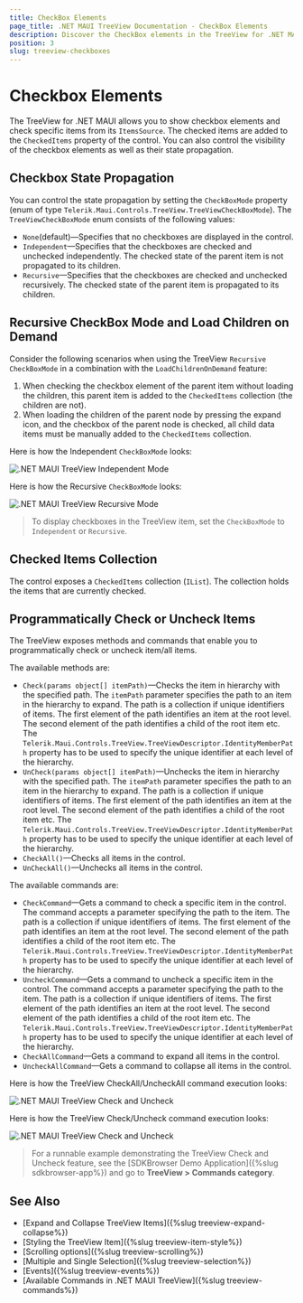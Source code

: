 ```yaml
---
title: CheckBox Elements
page_title: .NET MAUI TreeView Documentation - CheckBox Elements
description: Discover the CheckBox elements in the TreeView for .NET MAUI control and learn how to use and configure them.
position: 3
slug: treeview-checkboxes
---
```


# Checkbox Elements

The TreeView for .NET MAUI allows you to show checkbox elements and check specific items from its `ItemsSource`. The checked items are added to the `CheckedItems` property of the control. You can also control the visibility of the checkbox elements as well as their state propagation.

## Checkbox State Propagation

You can control the state propagation by setting the `CheckBoxMode` property (enum of type `Telerik.Maui.Controls.TreeView.TreeViewCheckBoxMode`). The `TreeViewCheckBoxMode` enum consists of the following values:

* `None`(default)&mdash;Specifies that no checkboxes are displayed in the control.
* `Independent`&mdash;Specifies that the checkboxes are checked and unchecked independently. The checked state of the parent item is not propagated to its children.
* `Recursive`&mdash;Specifies that the checkboxes are checked and unchecked recursively. The checked state of the parent item is propagated to its children.

## Recursive CheckBox Mode and Load Children on Demand

Consider the following scenarios when using the TreeView `Recursive` `CheckBoxMode` in a combination with the `LoadChildrenOnDemand` feature:

1. When checking the checkbox element of the parent item without loading the children, this parent item is added to the `CheckedItems` collection (the children are not).
2. When loading the children of the parent node by pressing the expand icon, and the checkbox of the parent node is checked, all child data items must be manually added to the `CheckedItems` collection.

Here is how the Independent `CheckBoxMode` looks:

![.NET MAUI TreeView Independent Mode](images/treeview-independent-mode.gif)

Here is how the Recursive `CheckBoxMode` looks:

![.NET MAUI TreeView Recursive Mode](images/treeview-recursive-mode.gif)

> To display checkboxes in the TreeView item, set the `CheckBoxMode` to `Independent` or `Recursive`.

## Checked Items Collection

The control exposes a `CheckedItems` collection (`IList`). The collection holds the items that are currently checked.

## Programmatically Check or Uncheck Items

The TreeView exposes methods and commands that enable you to programmatically check or uncheck item/all items.

The available methods are:

* `Check(params object[] itemPath)`&mdash;Checks the item in hierarchy with the specified path. The `itemPath` parameter specifies the path to an item in the hierarchy to expand. The path is a collection if unique identifiers of items. The first element of the path identifies an item at the root level. The second element of the path identifies a child of the root item etc. The `Telerik.Maui.Controls.TreeView.TreeViewDescriptor.IdentityMemberPath` property has to be used to specify the unique identifier at each level of the hierarchy.
* `UnCheck(params object[] itemPath)`&mdash;Unchecks the item in hierarchy with the specified path. The `itemPath` parameter specifies the path to an item in the hierarchy to expand. The path is a collection if unique identifiers of items. The first element of the path identifies an item at the root level. The second element of the path identifies a child of the root item etc. The `Telerik.Maui.Controls.TreeView.TreeViewDescriptor.IdentityMemberPath` property has to be used to specify the unique identifier at each level of the hierarchy.
* `CheckAll()`&mdash;Checks all items in the control.
* `UnCheckAll()`&mdash;Unchecks all items in the control.

The available commands are:

* `CheckCommand`&mdash;Gets a command to check a specific item in the control. The command accepts a parameter specifying the path to the item. The path is a collection if unique identifiers of items. The first element of the path identifies an item at the root level. The second element of the path identifies a child of the root item etc. The `Telerik.Maui.Controls.TreeView.TreeViewDescriptor.IdentityMemberPath` property has to be used to specify the unique identifier at each level of the hierarchy.
* `UncheckCommand`&mdash;Gets a command to uncheck a specific item in the control. The command accepts a parameter specifying the path to the item. The path is a collection if unique identifiers of items. The first element of the path identifies an item at the root level. The second element of the path identifies a child of the root item etc. The `Telerik.Maui.Controls.TreeView.TreeViewDescriptor.IdentityMemberPath` property has to be used to specify the unique identifier at each level of the hierarchy.
* `CheckAllCommand`&mdash;Gets a command to expand all items in the control.
* `UncheckAllCommand`&mdash;Gets a command to collapse all items in the control.

Here is how the TreeView CheckAll/UncheckAll command execution looks:

![.NET MAUI TreeView Check and Uncheck](images/treeview-check-uncheck-items.gif)

Here is how the TreeView Check/Uncheck command execution looks:

![.NET MAUI TreeView Check and Uncheck](images/treeview-check-uncheck-item.gif)

> For a runnable example demonstrating the TreeView Check and Uncheck feature, see the [SDKBrowser Demo Application]({%slug sdkbrowser-app%}) and go to **TreeView > Commands category**.

## See Also

* [Expand and Collapse TreeView Items]({%slug treeview-expand-collapse%})
* [Styling the TreeView Item]({%slug treeview-item-style%})
* [Scrolling options]({%slug treeview-scrolling%})
* [Multiple and Single Selection]({%slug treeview-selection%})
* [Events]({%slug treeview-events%})
* [Available Commands in .NET MAUI TreeView]({%slug treeview-commands%})
